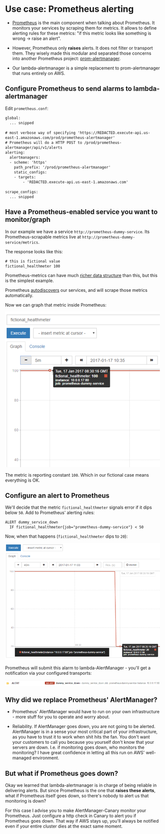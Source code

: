 Use case: Prometheus alerting
=============================

- [Prometheus](https://prometheus.io/download/#prometheus) is the main component when talking about Prometheus.
  It monitors your services by scraping them for metrics. It allows to define alerting rules for these metrics:
  "if this metric looks like something is wrong -> raise an alert".

- However, Prometheus only **raises** alerts. It does not filter or transport them. They wisely made
  this modular and separated those concerns into another Prometheus project:
  [prom-alertmanager](https://prometheus.io/docs/alerting/alertmanager/).

- Our lambda-alertmanager is a simple replacement to prom-alertmanager that runs entirely on AWS.


Configure Prometheus to send alarms to lambda-alertmanager
----------------------------------------------------------

Edit `prometheus.conf`:

```
global:
  ... snipped

# most verbose way of specifying 'https://REDACTED.execute-api.us-east-1.amazonaws.com/prod/prometheus-alertmanager'
# Prometheus will do a HTTP POST to /prod/prometheus-alertmanager/api/v1/alerts
alerting:
  alertmanagers:
  - scheme: 'https'
    path_prefix: '/prod/prometheus-alertmanager'
    static_configs:
    - targets:
        - 'REDACTED.execute-api.us-east-1.amazonaws.com'

scrape_configs:
  ... snipped
```


Have a Prometheus-enabled service you want to monitor/graph
-----------------------------------------------------------

In our example we have a service `http://prometheus-dummy-service`.
Its Prometheus-scrapable metrics live at `http://prometheus-dummy-service/metrics`.

The response looks like this:

```
# this is fictional value
fictional_healthmeter 100

```

Prometheus-metrics can have much [richer data structure](https://prometheus.io/docs/concepts/data_model/)
than this, but this is the simplest example.

Prometheus [autodiscovers](https://prometheus.io/docs/operating/configuration/) our services,
and will scrape those metrics automatically.

Now we can graph that metric inside Prometheus:

![](usecase_prometheus-alerting-graph-normal.png)

The metric is reporting constant `100`. Which in our fictional case means everything is OK.


Configure an alert to Prometheus
--------------------------------

We'll decide that the metric `fictional_healthmeter` signals error if it dips below `50`.
Add to Prometheus' alerting rules:

```
ALERT dummy_service_down
  IF fictional_healthmeter{job="prometheus-dummy-service"} < 50
```

Now, when that happens (`fictional_healthmeter` dips to `20`):

![](usecase_prometheus-alerting-graph-unhealthy.png)

Prometheus will submit this alarm to lambda-AlertManager - you'll get a notification via your configured transports:

![](usecase_prometheus-alerting-email.png)


Why did we replace Prometheus' AlertManager?
--------------------------------------------

- Prometheus' AlertManager would have to run on your own infrastructure - more stuff for you to operate and worry about.

- Reliability. If AlertManager goes down, you are not going to be alerted. AlertManager is in a sense
  your most critical part of your infrastructure, as you have to trust it to work when shit hits the fan.
  You don't want your customers to call you because you yourself don't know that your servers are down.
  I.e. if monitoring goes down, who monitors the monitoring? I have great confidence in letting all this
  run on AWS' well-managed environment.


But what if Prometheus goes down?
---------------------------------

Okay we learned that lambda-alertmanager is in charge of being reliable in delivering alerts. But since
Prometheus is the one that **raises these alerts**, what if Prometheus itself goes down, so there's nobody
to alert us that monitoring is down?

For this case I advise you to make AlertManager-Canary monitor your Prometheus. Just configure a http check
in Canary to alert you if Prometheus goes down. That way if AWS stays up, you'll always be notified even
if your entire cluster dies at the exact same moment.
